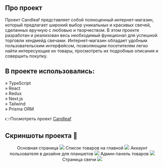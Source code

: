 ## Про проект 
Проект Candleaf представляет собой полноценный интернет-магазин, который предлагает широкий выбор уникальных и красивых свечей, сделанных вручную с любовью и творчеством. 
В этом проекте разработан и реализован весь необходимый функционал для успешной торговли хендмейд свечами.
Интернет-магазин обладает удобным пользовательским интерфейсом, позволяющим посетителям легко найти интересующие их товары, просмотреть их подробные описания и совершить покупку.

## В проекте использовались: 

» TypeScript <br>
» React <br>
» Redux <br> 
» Next.js <br> 
» Tailwind <br> 
» Prisma ORM <br> 


👉Посмотреть проект <a href='https://candleaf-nextjs.vercel.app/'>Candleaf</a>



## Скриншоты проекта 📸

<div align='center'>
Основная страница
<img src="https://i.ibb.co/2q4GjgW/sc-1.png">
Список товаров на главной
<img src="https://i.ibb.co/g312qbw/sc-2.png">
Аккаунт пользователя в дизайне для планшетов
<img src="https://i.ibb.co/267mcVj/sc-3.png">
Админ панель товаров  
<img src="https://i.ibb.co/kJYWVMd/sc-4.png">
Страница свечи
<img src="https://i.ibb.co/tXVd1bC/sc-5.png">
</div>
